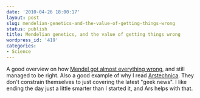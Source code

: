 ```yaml
---
date: '2010-04-26 18:00:17'
layout: post
slug: mendelian-genetics-and-the-value-of-getting-things-wrong
status: publish
title: Mendelian genetics, and the value of getting things wrong
wordpress_id: '419'
categories:
- Science
---
```


A good overview on how [Mendel got almost everything wrong](http://arstechnica.com/science/news/2010/04/breaking-mendels-laws-the-value-of-informative-errors.ars), and still managed to be right.  Also a good example of why I read [Arstechnica](http://arstechnica.com).  They don't constrain themselves to just covering the latest "geek news".  I like ending the day just a little smarter than I started it, and Ars helps with that.
